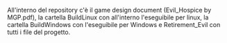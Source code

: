All'interno del repository c'è il game design document (Evil_Hospice by MGP.pdf), la cartella BuildLinux con all'interno l'eseguibile per linux, la cartella BuildWindows con l'eseguibile per Windows e Retirement_Evil con tutti i file del progetto.
